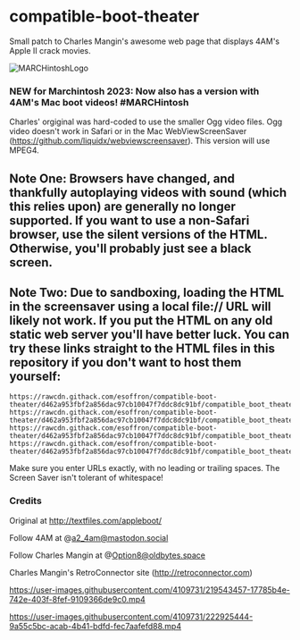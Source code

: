 # compatible-boot-theater
Small patch to Charles Mangin's awesome web page that displays 4AM's Apple II crack movies.

![MARCHintoshLogo](https://user-images.githubusercontent.com/4109731/222930338-a6d13385-3580-4691-9ebe-0e84430cdfdf.png)

### NEW for Marchintosh 2023: Now also has a version with 4AM's Mac boot videos! #MARCHintosh

Charles' orgiginal was hard-coded to use the smaller Ogg video files. Ogg video doesn't work in Safari or in the Mac WebViewScreenSaver (https://github.com/liquidx/webviewscreensaver).  This version will use MPEG4.

## Note One: Browsers have changed, and thankfully autoplaying videos with sound (which this relies upon) are generally no longer supported.  If you want to use a non-Safari browser, use the silent versions of the HTML.  Otherwise, you'll probably just see a black screen.
## Note Two: Due to sandboxing, loading the HTML in the screensaver using a local file:// URL will likely not work.  If you put the HTML on any old static web server you'll have better luck.  You can try these links straight to the HTML files in this repository if you don't want to host them yourself:
```
https://rawcdn.githack.com/esoffron/compatible-boot-theater/d462a953fbf2a856dac97cb10047f7ddc8dc91bf/compatible_boot_theater.html
https://rawcdn.githack.com/esoffron/compatible-boot-theater/d462a953fbf2a856dac97cb10047f7ddc8dc91bf/compatible_boot_theater_silent.html
https://rawcdn.githack.com/esoffron/compatible-boot-theater/d462a953fbf2a856dac97cb10047f7ddc8dc91bf/compatible_boot_theater_mac.html
https://rawcdn.githack.com/esoffron/compatible-boot-theater/d462a953fbf2a856dac97cb10047f7ddc8dc91bf/compatible_boot_theater_mac_silent.html
```
Make sure you enter URLs exactly, with no leading or trailing spaces.  The Screen Saver isn't tolerant of whitespace!
### Credits
Original at http://textfiles.com/appleboot/

Follow 4AM at @a2_4am@mastodon.social

Follow Charles Mangin at @Option8@oldbytes.space

Charles Mangin's RetroConnector site (http://retroconnector.com)

https://user-images.githubusercontent.com/4109731/219543457-17785b4e-742e-403f-8fef-9109366de9c0.mp4

https://user-images.githubusercontent.com/4109731/222925444-9a55c5bc-acab-4b41-bdfd-fec7aafefd88.mp4
